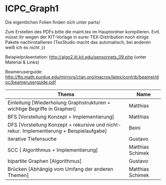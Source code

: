
# ICPC_Graph1

Die eigentlichen Folien finden sich unter parts/

Zum Erstellen des PDFs bitte die maint.tex im Hauptordner kompilieren. Evtl. müsst ihr wegen der KIT-Vorlage in eurer TEX-Distribution noch einige Pakete nachinstallieren (TexStudio macht das automatisch, bei anderen weiß ich es nicht ;))

Beispielpräsentation: http://algo2.iti.kit.edu/sensornets_09.php   (unter Material & Links)

Beameruserguide: http://ftp.math.purdue.edu/mirrors/ctan.org/macros/latex/contrib/beamer/doc/beameruserguide.pdf

Thema | Name
------------ | -------------
Einleitung [Wiederholung Graphstrukturen + wichtige Begriffe in Graphen] | Matthias 
BFS [Vorstellung Konzept + Implementierung] | Matthias
DFS [Vorstellung Konzept + rekursive und nicht-rekur. Implementierung + Beispielaufgabe] | Beini
iterative Tiefensuche | Gustavo
SCC [ Algorithmus + Implementierung] | Matthias Schimek
bipartite Graphen [Algorithmus] | Gustavo
Brücken [Abhängig vom Umfang der anderen Themen] | Matthias Schimek

